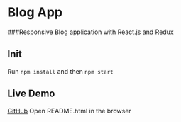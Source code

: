 # Blog App
###Responsive Blog application with React.js and Redux
## Init

Run `npm install` and then `npm start`

## Live Demo
[GitHub](http://github.com)
Open README.html in the browser
